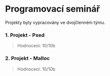 # Programovací seminář  
Projekty byly vypracovány ve dvojčlenném týmu.
### 1. Projekt - Psed
>Hodnocení: 10/10b  
### 2. Projekt - Malloc
>Hodnocení: 10/10b  
